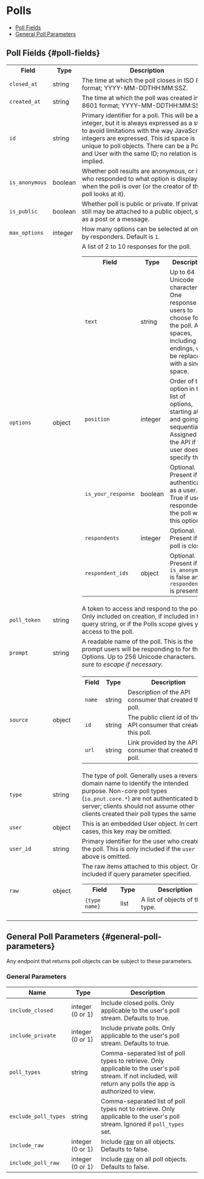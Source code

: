 # Polls


* [Poll Fields](#poll-fields)
* [General Poll Parameters](#general-poll-parameters)


## Poll Fields {#poll-fields}

<table>
    <tr>
        <th>Field</th>
        <th>Type</th>
        <th>Description</th>
    </tr>
    <tr>
        <td><code>closed_at</code></td>
        <td>string</td>
        <td>The time at which the poll closes in ISO 8601 format; YYYY-MM-DDTHH:MM:SSZ.</td>
    </tr>
    <tr>
        <td><code>created_at</code></td>
        <td>string</td>
        <td>The time at which the poll was created in ISO 8601 format; YYYY-MM-DDTHH:MM:SSZ.</td>
    </tr>
    <tr>
        <td><code>id</code></td>
        <td>string</td>
        <td>Primary identifier for a poll. This will be an integer, but it is always expressed as a string to avoid limitations with the way JavaScript integers are expressed. This id space is unique to poll objects. There can be a Post and User with the same ID; no relation is implied.</td>
    </tr>
    <tr>
        <td><code>is_anonymous</code></td>
        <td>boolean</td>
        <td>Whether poll results are anonymous, or if who responded to what option is displayed when the poll is over (or the creator of the poll looks at it).</td>
    </tr>
    <tr>
        <td><code>is_public</code></td>
        <td>boolean</td>
        <td>Whether poll is public or private. If private, it still may be attached to a public object, such as a post or a message.</td>
    </tr>
    <tr>
        <td><code>max_options</code></td>
        <td>integer</td>
        <td>How many options can be selected at once by responders. Default is <code>1</code>.</td>
    </tr>
    <tr>
        <td><code>options</code></td>
        <td>object</td>
        <td>A list of 2 to 10 responses for the poll.
            <table>
                <tr>
                    <th>Field</th>
                    <th>Type</th>
                    <th>Description</th>
                </tr>
                <tr>
                    <td><code>text</code></td>
                    <td>string</td>
                    <td>Up to 64 Unicode characters. One response for users to choose for the poll. Any spaces, including line endings, will be replaced with a single space.</td>
                </tr>
                <tr>
                    <td><code>position</code></td>
                    <td>integer</td>
                    <td>Order of the option in the list of options, starting at <code>1</code> and going up sequentially. Assigned by the API if the user does not specify them.</td>
                </tr>
                <tr>
                    <td><code>is_your_response</code></td>
                    <td>boolean</td>
                    <td>Optional. Present if authenticated as a user. True if user responded to the poll with this option.</td>
                </tr>
                <tr>
                    <td><code>respondents</code></td>
                    <td>integer</td>
                    <td>Optional. Present if the poll is closed.</td>
                </tr>
                <tr>
                    <td><code>respondent_ids</code></td>
                    <td>object</td>
                    <td>Optional. Present if <code>is_anonymous</code> is false and <code>respondents</code> is present.</td>
                </tr>
            </table>
        </td>
    </tr>
    <tr>
        <td><code>poll_token</code></td>
        <td>string</td>
        <td>A token to access and respond to the poll. Only included on creation, if included in the query string, or if the Polls scope gives you access to the poll.</td>
    </tr>
    <tr>
        <td><code>prompt</code></td>
        <td>string</td>
        <td>A readable name of the poll. This is the prompt users will be responding to for the Options. Up to 256 Unicode characters. <em>Be sure to escape if necessary.</em></td>
    </tr>
    <tr>
        <td><code>source</code></td>
        <td>object</td>
        <td>
            <table>
                <tr>
                    <th>Field</th>
                    <th>Type</th>
                    <th>Description</th>
                </tr>
                <tr>
                    <td><code>name</code></td>
                    <td>string</td>
                    <td>Description of the API consumer that created this poll.</td>
                </tr>
                <tr>
                    <td><code>id</code></td>
                    <td>string</td>
                    <td>The public client id of the API consumer that created this poll.</td>
                </tr>
                <tr>
                    <td><code>url</code></td>
                    <td>string</td>
                    <td>Link provided by the API consumer that created this poll.</td>
                </tr>
            </table>
        </td>
    </tr>
    <tr>
        <td><code>type</code></td>
        <td>string</td>
        <td>The type of poll. Generally uses a reversed domain name to identify the intended purpose. Non-core poll types (<code>io.pnut.core.*</code>) are not authenticated by the server; clients should not assume other clients created their poll types the same way.</td>
    </tr>
    <tr>
        <td><code>user</code></td>
        <td>object</td>
        <td>This is an embedded User object. In certain cases, this key may be omitted.</td>
    </tr>
    <tr>
        <td><code>user_id</code></td>
        <td>string</td>
        <td>Primary identifier for the user who created the poll. This is only included if the <code>user</code> above is omitted.</td>
    </tr>
    <tr>
        <td><code>raw</code></td>
        <td>object</td>
        <td>The raw items attached to this object. Only included if query parameter specified.
            <table>
                <tr>
                    <th>Field</th>
                    <th>Type</th>
                    <th>Description</th>
                </tr>
                <tr>
                    <td><code>{type name}</code></td>
                    <td>list</td>
                    <td>A list of objects of this type.</td>
                </tr>
            </table>
        </td>
    </tr>
</table>


## General Poll Parameters {#general-poll-parameters}

Any endpoint that returns poll objects can be subject to these parameters.

### General Parameters

Name|Type|Description
-|-|-
`include_closed`|integer (0 or 1)|Include closed polls. Only applicable to the user's poll stream. Defaults to true.
`include_private`|integer (0 or 1)|Include private polls. Only applicable to the user's poll stream. Defaults to true.
`poll_types`|string|Comma-separated list of poll types to retrieve. Only applicable to the user's poll stream. If not included, will return any polls the app is authorized to view.
`exclude_poll_types`|string|Comma-separated list of poll types not to retrieve. Only applicable to the user's poll stream. Ignored if `poll_types` set.
`include_raw`|integer (0 or 1)|Include [raw](../implementation/raw) on all objects. Defaults to false.
`include_poll_raw`|integer (0 or 1)|Include [raw](../implementation/raw) on all poll objects. Defaults to false.
